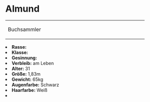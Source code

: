 # Almund

<table>
<tr><td>
<p>
Buchsammler
</p>

</td><td width="300">
<!-- Edit here -->
<img src="almund.png" alt="" />
</td></tr>
</table>

<procedure title="Allgemeine Informationen">
<list columns="3">
<li><b>Rasse:</b> <a href="Folks.md" anchor="menschen"></a></li>
<li><b>Klasse:</b></li>
<li><b>Gesinnung:</b></li>
<li><b>Verbleib:</b> am Leben</li>
</list>
</procedure>

<procedure title="Aussehen">
<list columns="3">
<li><b>Alter:</b> 31</li>
<li><b>Größe:</b> 1,83m</li>
<li><b>Gewicht:</b> 65kg</li>
<li><b>Augenfarbe:</b> Schwarz</li>
<li><b>Haarfarbe:</b> Weiß</li>
</list>
</procedure>

<procedure title="Beziehungen">
<list columns="3">
<li></li>
</list>
</procedure>

<!--
## Notizen

- **Ziele:** 
- **Geheimnisse:** 
-->